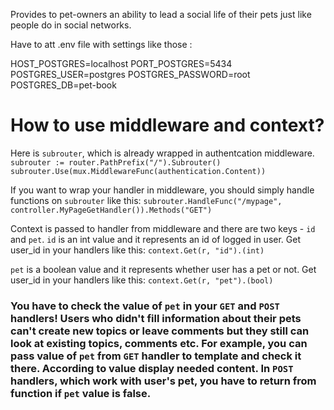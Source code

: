Provides to pet-owners an ability to lead a social life of their pets just like people do in social networks.

Have to att .env file with settings like those :

HOST_POSTGRES=localhost
PORT_POSTGRES=5434
POSTGRES_USER=postgres
POSTGRES_PASSWORD=root
POSTGRES_DB=pet-book

# How to use middleware and context?
Here is `subrouter`, which is already wrapped in authentcation middleware.
`subrouter := router.PathPrefix("/").Subrouter()
 subrouter.Use(mux.MiddlewareFunc(authentication.Content))`

If you want to wrap your handler in middleware, you should simply handle functions on `subrouter` like this:
`subrouter.HandleFunc("/mypage", controller.MyPageGetHandler()).Methods("GET")`

Context is passed to handler from middleware and there are two keys - `id` and `pet`. 
`id` is an int value and it represents an id of logged in user.
Get user_id in your handlers like this:
`context.Get(r, "id").(int)`

`pet` is a boolean value and it represents whether user has a pet or not.
Get user_id in your handlers like this:
`context.Get(r, "pet").(bool)`

### You have to check the value of `pet` in your `GET` and `POST` handlers! Users who didn't fill information about their pets can't create new topics or leave comments but they still can look at existing topics, comments etc. For example, you can pass value of `pet` from `GET` handler to template and check it there. According to value display needed content. In `POST` handlers, which work with user's pet, you have to return from function if `pet` value is false.